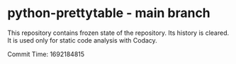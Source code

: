 # python-prettytable - main branch

This repository contains frozen state of the repository.
Its history is cleared. It is used only for static code
analysis with Codacy.

Commit Time: 1692184815